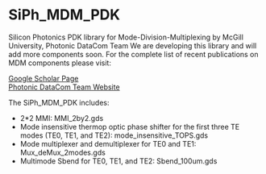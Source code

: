 # SiPh_MDM_PDK
Silicon Photonics PDK library for Mode-Division-Multiplexing by McGill University, Photonic DataCom Team
We are developing this library and will add more components soon.
For the complete list of recent publications on MDM components please visit:

[Google Scholar Page](https://scholar.google.ca/citations?user=Eyx0xDgAAAAJ&hl=en&oi=ao)
<br /> [Photonic DataCom Team Website](http://erbium.ece.mcgill.ca/)


The SiPh_MDM_PDK includes:

- 2*2 MMI: MMI_2by2.gds
- Mode insensitive thermop optic phase shifter for the first three TE modes (TE0, TE1, and TE2): mode_insensitive_TOPS.gds
- Mode multiplexer and demultiplexer for TE0 and TE1: Mux_deMux_2modes.gds
- Multimode Sbend for TE0, TE1, and TE2: Sbend_100um.gds
